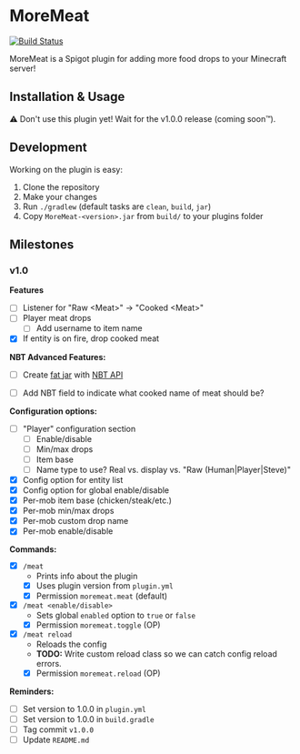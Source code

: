 # MoreMeat

[![Build Status](https://travis-ci.org/RalphORama/MoreMeat.svg?branch=master)](https://travis-ci.org/RalphORama/MoreMeat)

MoreMeat is a Spigot plugin for adding more food drops to your Minecraft server!

## Installation & Usage

:warning: Don't use this plugin yet!  Wait for the v1.0.0 release (coming soon&trade;).

## Development

Working on the plugin is easy:

1. Clone the repository
2. Make your changes
3. Run `./gradlew` (default tasks are `clean`, `build`, `jar`)
4. Copy `MoreMeat-<version>.jar` from `build/` to your plugins folder

## Milestones

### v1.0

**Features**
- [ ] Listener for "Raw \<Meat\>" -> "Cooked \<Meat\>"
- [ ] Player meat drops
  - [ ] Add username to item name
- [x] If entity is on fire, drop cooked meat

 **NBT Advanced Features:**

- [ ] Create [fat jar](https://www.baeldung.com/gradle-fat-jar) with [NBT API](https://www.spigotmc.org/resources/nbt-api.7939/)
- [ ] Add NBT field to indicate what cooked name of meat should be?


**Configuration options:**

- [ ] "Player" configuration section
	- [ ] Enable/disable
	- [ ] Min/max drops
	- [ ] Item base
	- [ ] Name type to use? Real vs. display vs. "Raw (Human|Player|Steve)"
- [x] Config option for entity list
- [x] Config option for global enable/disable
- [x] Per-mob item base (chicken/steak/etc.)
- [x] Per-mob min/max drops
- [x] Per-mob custom drop name
- [x] Per-mob enable/disable

**Commands:**

- [x] `/meat`
  - Prints info about the plugin
  - [x] Uses plugin version from `plugin.yml`
  - [x] Permission `moremeat.meat` (default)
- [x] `/meat <enable/disable>`
  - Sets global `enabled` option to `true` or `false`
  - [x] Permission `moremeat.toggle` (OP)
- [x] `/meat reload`
  - Reloads the config
  - **TODO:** Write custom reload class so we can catch config reload errors.
  - [x] Permission `moremeat.reload` (OP)

**Reminders:**

- [ ] Set version to 1.0.0 in `plugin.yml`
- [ ] Set version to 1.0.0 in `build.gradle`
- [ ] Tag commit `v1.0.0`
- [ ] Update `README.md`
